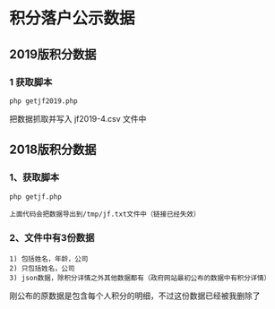 # 积分落户公示数据

##  2019版积分数据

### 1 获取脚本

`php getjf2019.php`
  
  把数据抓取并写入 jf2019-4.csv 文件中

## 2018版积分数据

### 1、获取脚本

`php getjf.php`

    上面代码会把数据导出到/tmp/jf.txt文件中（链接已经失效）

### 2、文件中有3份数据

    1) 包括姓名，年龄，公司
    2) 只包括姓名，公司
    3) json数据，除积分详情之外其他数据都有（政府网站最初公布的数据中有积分详情）

   刚公布的原数据是包含每个人积分的明细，不过这份数据已经被我删除了
